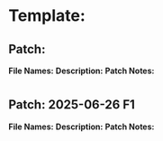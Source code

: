 
#

# Template:

## Patch:
**File Names:** 
**Description:**
**Patch Notes:**

#

## Patch: 2025-06-26 F1
**File Names:** 
**Description:**
**Patch Notes:**

#